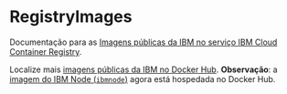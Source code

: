 # RegistryImages

Documentação para as
[Imagens
públicas da IBM no serviço IBM Cloud Container Registry](https://cloud.ibm.com/docs/services/Registry?topic=registry-public_images#public_images).

Localize mais [imagens públicas da IBM no Docker Hub](https://hub.docker.com/u/ibmcom/). **Observação**: a [imagem do IBM Node (`ibmnode`)](https://hub.docker.com/r/ibmcom/ibmnode/) agora está hospedada no Docker Hub.
